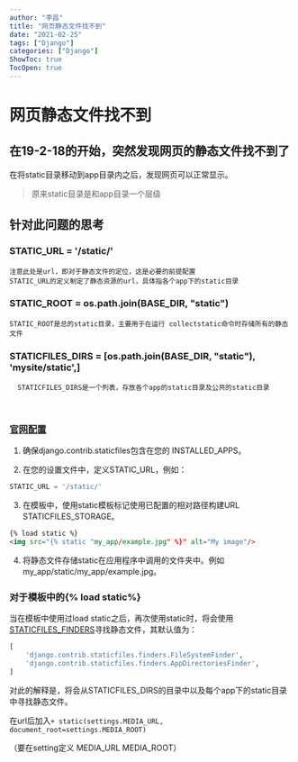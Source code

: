 ```yaml
---
author: "李昌"
title: "网页静态文件找不到"
date: "2021-02-25"
tags: ["Django"]
categories: ["Django"]
ShowToc: true
TocOpen: true
---
```

# 网页静态文件找不到
## 在19-2-18的开始，突然发现网页的静态文件找不到了 

在将static目录移动到app目录内之后，发现网页可以正常显示。

> 原来static目录是和app目录一个层级  

## 针对此问题的思考 


### STATIC_URL = '/static/'  
    注意此处是url，即对于静态文件的定位，这是必要的前提配置  
    STATIC_URL的定义制定了静态资源的url，具体指各个app下的static目录

### STATIC_ROOT = os.path.join(BASE_DIR, "static")  
    STATIC_ROOT是总的static目录，主要用于在运行 collectstatic命令时存储所有的静态文件

### STATICFILES_DIRS = [os.path.join(BASE_DIR, "static"), 'mysite/static',]  
      STATICFILES_DIRS是一个列表，存放各个app的static目录及公共的static目录


​    


### [官网配置](https://docs.djangoproject.com/en/2.0/howto/static-files/#configuring-static-files)
1. 确保django.contrib.staticfiles包含在您的 INSTALLED_APPS。

2. 在您的设置文件中，定义STATIC_URL，例如：
```python
STATIC_URL = '/static/'  
```
3. 在模板中，使用static模板标记使用已配置的相对路径构建URL STATICFILES_STORAGE。  
```html
{% load static %}
<img src="{% static "my_app/example.jpg" %}" alt="My image"/>
```
4. 将静态文件存储static在应用程序中调用的文件夹中。例如my_app/static/my_app/example.jpg。

###  对于模板中的{% load static%}
当在模板中使用过load static之后，再次使用static时，将会使用[STATICFILES_FINDERS](https://docs.djangoproject.com/en/2.0/ref/settings/#staticfiles-finders)寻找静态文件，其默认值为：
```Python
[
    'django.contrib.staticfiles.finders.FileSystemFinder',
    'django.contrib.staticfiles.finders.AppDirectoriesFinder',
]
```
对此的解释是，将会从STATICFILES_DIRS的目录中以及每个app下的static目录中寻找静态文件。

在url后加入```+ static(settings.MEDIA_URL, document_root=settings.MEDIA_ROOT)```

（要在setting定义 MEDIA_URL MEDIA_ROOT）
